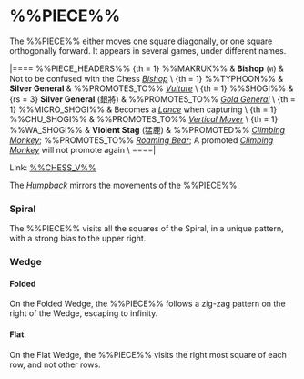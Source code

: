 # %%PIECE%%

The %%PIECE%% either moves one square diagonally, or one square
orthogonally forward. It appears in several games, under
different names.

|====
%%PIECE_HEADERS%%
{th = 1}  %%MAKRUK%%
       &  **Bishop** (&#x0E04;)
       &  Not to be confused with the Chess [*Bishop*](bishop.html) \\
{th = 1}  %%TYPHOON%%
       &  **Silver General**
       &  %%PROMOTES_TO%% [*Vulture*](dragon_horse.html?piece=vulture) \\
{th = 1}  %%SHOGI%%
       &  {rs = 3} **Silver General** (&#x9280;&#x5c07;)
       &  %%PROMOTES_TO%% [*Gold General*](gold_general.html) \\
{th = 1}  %%MICRO_SHOGI%%
       &  Becomes a [*Lance*](lance.html) when capturing \\
{th = 1}  %%CHU_SHOGI%%
       &  %%PROMOTES_TO%% [*Vertical Mover*](vertical_mover.html) \\
{th = 1}  %%WA_SHOGI%%
       &  **Violent Stag** (&#x731B;&#x9E7F;)
       &  %%PROMOTED%%
          [*Climbing Monkey*](copper_general.html?piece=climbing_monkey);
          %%PROMOTES_TO%%
          [*Roaming Bear*](drunk_elephant.html?piece=roaming_bear);
          A promoted
          [*Climbing Monkey*](copper_general.html?piece=climbing_monkey)
          will not promote again \\
====|

Link: [%%CHESS_V%%](#piece:silvergeneral)

The [*Humpback*](humpback.html) mirrors the movements of the %%PIECE%%.

### Spiral

The %%PIECE%% visits all the squares of the Spiral, in
a unique pattern, with a strong bias to the upper right.

### Wedge

#### Folded

On the Folded Wedge, the %%PIECE%% follows a zig-zag
pattern on the right of the Wedge, escaping to infinity.

#### Flat

On the Flat Wedge, the %%PIECE%% visits the right most
square of each row, and not other rows.

